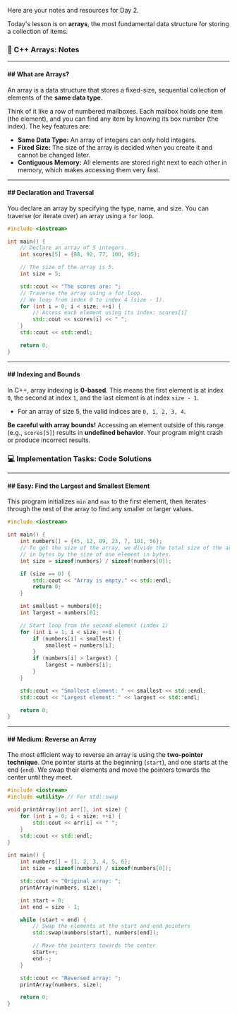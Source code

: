 Here are your notes and resources for Day 2.

Today's lesson is on **arrays**, the most fundamental data structure for storing a collection of items.

### 📝 C++ Arrays: Notes

-----

#### \#\# What are Arrays?

An array is a data structure that stores a fixed-size, sequential collection of elements of the **same data type**.

Think of it like a row of numbered mailboxes. Each mailbox holds one item (the element), and you can find any item by knowing its box number (the index). The key features are:

  * **Same Data Type:** An array of integers can *only* hold integers.
  * **Fixed Size:** The size of the array is decided when you create it and cannot be changed later.
  * **Contiguous Memory:** All elements are stored right next to each other in memory, which makes accessing them very fast.

-----

#### \#\# Declaration and Traversal

You declare an array by specifying the type, name, and size. You can traverse (or iterate over) an array using a `for` loop.

```cpp
#include <iostream>

int main() {
    // Declare an array of 5 integers.
    int scores[5] = {88, 92, 77, 100, 95}; 

    // The size of the array is 5.
    int size = 5;

    std::cout << "The scores are: ";
    // Traverse the array using a for loop.
    // We loop from index 0 to index 4 (size - 1).
    for (int i = 0; i < size; ++i) {
        // Access each element using its index: scores[i]
        std::cout << scores[i] << " ";
    }
    std::cout << std::endl;

    return 0;
}
```

-----

#### \#\# Indexing and Bounds

In C++, array indexing is **0-based**. This means the first element is at index `0`, the second at index `1`, and the last element is at index `size - 1`.

  * For an array of size 5, the valid indices are `0, 1, 2, 3, 4`.

**Be careful with array bounds\!** Accessing an element outside of this range (e.g., `scores[5]`) results in **undefined behavior**. Your program might crash or produce incorrect results.

### 💻 Implementation Tasks: Code Solutions

-----

#### \#\# Easy: Find the Largest and Smallest Element

This program initializes `min` and `max` to the first element, then iterates through the rest of the array to find any smaller or larger values.

```cpp
#include <iostream>

int main() {
    int numbers[] = {45, 12, 89, 23, 7, 101, 56};
    // To get the size of the array, we divide the total size of the array
    // in bytes by the size of one element in bytes.
    int size = sizeof(numbers) / sizeof(numbers[0]);

    if (size == 0) {
        std::cout << "Array is empty." << std::endl;
        return 0;
    }

    int smallest = numbers[0];
    int largest = numbers[0];

    // Start loop from the second element (index 1)
    for (int i = 1; i < size; ++i) {
        if (numbers[i] < smallest) {
            smallest = numbers[i];
        }
        if (numbers[i] > largest) {
            largest = numbers[i];
        }
    }

    std::cout << "Smallest element: " << smallest << std::endl;
    std::cout << "Largest element: " << largest << std::endl;

    return 0;
}
```

-----

#### \#\# Medium: Reverse an Array

The most efficient way to reverse an array is using the **two-pointer technique**. One pointer starts at the beginning (`start`), and one starts at the end (`end`). We swap their elements and move the pointers towards the center until they meet.

```cpp
#include <iostream>
#include <utility> // For std::swap

void printArray(int arr[], int size) {
    for (int i = 0; i < size; ++i) {
        std::cout << arr[i] << " ";
    }
    std::cout << std::endl;
}

int main() {
    int numbers[] = {1, 2, 3, 4, 5, 6};
    int size = sizeof(numbers) / sizeof(numbers[0]);

    std::cout << "Original array: ";
    printArray(numbers, size);

    int start = 0;
    int end = size - 1;

    while (start < end) {
        // Swap the elements at the start and end pointers
        std::swap(numbers[start], numbers[end]);

        // Move the pointers towards the center
        start++;
        end--;
    }

    std::cout << "Reversed array: ";
    printArray(numbers, size);

    return 0;
}
```
